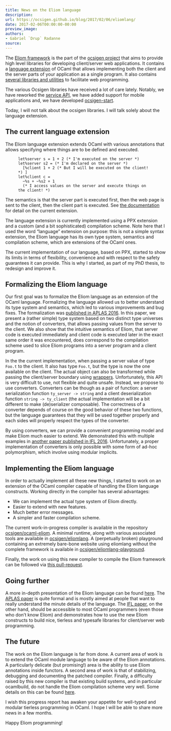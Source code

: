 ```yaml
---
title: News on the Eliom language
description:
url: https://ocsigen.github.io/blog/2017/02/06/eliomlang/
date: 2017-02-06T00:00:00-00:00
preview_image:
authors:
- Gabriel `Drup` Radanne
source:
---
```


<p>The <a href="https://ocsigen.org/eliom/">Eliom framework</a> is the part of the <a href="https://ocsigen.org">ocsigen project</a> that aims to provide
high level libraries for developing client/server web applications.
It contains a <a href="https://ocsigen.org/eliom/6.1/manual/ppx-syntax">language extension</a> of OCaml that allows implementing both the client
and the server parts of your application as a single program. It also
contains <a href="https://ocsigen.org/eliom/manual/">several libraries and utilities</a> to facilitate web programming.</p>

<p>The various Ocsigen libraries have received a lot of care
lately. Notably, we have reworked the <a href="https://ocsigen.github.io/blog/2016/12/12/eliom6/">service API</a>, we
have added support for mobile applications and, we have developed
<a href="https://github.com/ocsigen/ocsigen-start">ocsigen-start</a>.</p>

<p>Today, I will not talk about the ocsigen libraries. I will talk solely about
the language extension.</p>

<h2>The current language extension</h2>

<p>The Eliom language extension extends OCaml with various annotations that
allows specifying where things are to be defined and executed.</p>

<figure class="highlight"><pre><code class="language-ocaml" data-lang="ocaml"><span class="k">let</span><span class="o">%</span><span class="n">server</span> <span class="n">s</span> <span class="o">=</span> <span class="mi">1</span> <span class="o">+</span> <span class="mi">2</span> <span class="c">(* I'm executed on the server *)</span>
<span class="k">let</span><span class="o">%</span><span class="n">server</span> <span class="n">s2</span> <span class="o">=</span> <span class="c">(* I'm declared on the server *)</span>
  <span class="p">[</span><span class="o">%</span><span class="n">client</span> <span class="mi">1</span> <span class="o">+</span> <span class="mi">2</span> <span class="c">(* But I will be executed on the client! *)</span> <span class="p">]</span>
<span class="k">let</span><span class="o">%</span><span class="n">client</span> <span class="n">c</span> <span class="o">=</span>
  <span class="o">~%</span><span class="n">s</span> <span class="o">+</span> <span class="o">~%</span><span class="n">s2</span> <span class="o">+</span> <span class="mi">1</span>
  <span class="c">(* I access values on the server and execute things on the client! *)</span></code></pre></figure>

<p>The semantics is that the server part is executed first,
then the web page is sent to the client,
then the client part is executed.
See <a href="https://ocsigen.org/eliom/6.1/manual/ppx-syntax">the documentation</a> for detail on the current extension.</p>

<p>The language extension is currently implemented using a PPX extension and
a custom (and a bit sophisticated) compilation scheme. Note here that I used
the word “language” extension on purpose: this is not a simple syntax extension,
the Eliom language has its own type system, semantics and compilation
scheme, which are extensions of the OCaml ones.</p>

<p>The current implementation of our language, based on PPX, started to
show its limits in terms of flexibility, convenience and with respect to
the safety guarantees it can provide. This is why I started, as part
of my PhD thesis, to redesign and improve it.</p>

<h2>Formalizing the Eliom language</h2>

<p>Our first goal was to formalize the Eliom language as an extension of the OCaml
language. Formalizing the language allowed us to better understand its type 
system and semantics, which led to various improvements and bug fixes.
The formalization was <a href="https://hal.archives-ouvertes.fr/hal-01349774">published in APLAS 2016</a>. In this paper,
we present a (rather simple) type system based on two distinct type
universes and the notion of converters, that allows passing values from
the server to the client. We also show that the intuitive semantics
of Eliom, that server code is executed immediately and client code is executed
later in the exact same order it was encountered, does correspond to the
compilation scheme used to slice Eliom programs into a server program and a
client program.</p>

<p>In the the current implementation, when passing
a server value of type <code class="language-plaintext highlighter-rouge">Foo.t</code> to the client. It also has type <code class="language-plaintext highlighter-rouge">Foo.t</code>,
but the type is now the one available on the client. The actual object
can also be transformed while passing the client/server boundary using
<a href="https://ocsigen.org/eliom/6.1/manual/clientserver-wrapping">wrappers</a>. Unfortunately, this API is very difficult to use, not
flexible and quite unsafe. Instead, we propose to use converters.
Converters can be though as a pair of function: a server serialization
function <code class="language-plaintext highlighter-rouge">ty_server -&gt; string</code> and a client deserialization function
<code class="language-plaintext highlighter-rouge">string -&gt; ty_client</code> (the actual implementation will be a bit different to make (de)serializer composable).
The correctness of a converter depends of course on the good behavior of these
two functions, but the language guarantees that they will be used together
properly and each sides will properly respect the types of the converter.</p>

<p>By using converters, we can provide a convenient programming model and make
Eliom much easier to extend. We demonstrated this with multiple examples in
<a href="https://hal.archives-ouvertes.fr/hal-01407898">another paper published in IFL 2016</a>.
Unfortunately, a proper implementation of converters is only possible
with some form of ad-hoc polymorphism, which involve using modular implicits.</p>

<h2>Implementing the Eliom language</h2>

<p>In order to actually implement all these new things, I started to work on an
extension of the OCaml compiler capable of handling the Eliom language
constructs. Working directly in the compiler has several advantages:</p>

<ul>
  <li>We can implement the actual type system of Eliom directly.</li>
  <li>Easier to extend with new features.</li>
  <li>Much better error messages.</li>
  <li>A simpler and faster compilation scheme.</li>
</ul>

<p>The current work-in-progress compiler is available in the repository
<a href="https://github.com/ocsigen/ocaml-eliom">ocsigen/ocaml-eliom</a>. A minimal runtime,
along with various
associated tools are available in <a href="https://github.com/ocsigen/eliomlang">ocsigen/eliomlang</a>.
A (perpetually broken) playground containing an extremely bare-bone
website using eliomlang without the complete framework is available in <a href="https://github.com/ocsigen/eliomlang-playground">ocsigen/eliomlang-playground</a>.</p>

<p>Finally, the work on using this new compiler to compile the Eliom framework can be followed via <a href="https://github.com/ocsigen/eliom/pull/459">this pull-request</a>.</p>

<h2>Going further</h2>

<p>A more in-depth presentation of the Eliom language can be found <a href="https://www.irif.fr/~gradanne/papers/eliom/talk_gallium.pdf">here</a>.
The <a href="https://hal.archives-ouvertes.fr/hal-01349774">APLAS paper</a> is quite formal and is mostly aimed at people
that want to really understand the minute details of the language. The
<a href="https://hal.archives-ouvertes.fr/hal-01407898">IFL paper</a>, on the other hand, should be accessible to most OCaml programmers
(even those who don’t know Eliom) and demonstrates how to use the new Eliom
constructs to build nice, tierless and typesafe libraries for client/server
web programming.</p>

<h2>The future</h2>

<p>The work on the Eliom language is far from done. A current area of work
is to extend the OCaml module language to be aware of the Eliom annotations.
A particularly delicate (but promising!) area is the ability to use
Eliom annotations inside functors.
A second area of work is that of stabilizing, debugging and documenting the patched compiler.
Finally, a difficulty raised by this new compiler is that existing build systems,
and in particular ocamlbuild, do not handle the Eliom compilation scheme
very well. Some details on this can be found <a href="https://github.com/ocsigen/eliom/pull/459">here</a>.</p>

<p>I wish this progress report has awaken your appetite for well-typed
and modular tierless programming in OCaml. I hope I will be able to
share more news in a few months.</p>

<p>Happy Eliom programming!</p>

